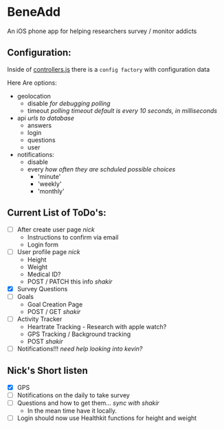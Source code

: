# BeneAdd
An iOS phone app for helping researchers survey / monitor addicts


Configuration:
---
Inside of [controllers.js](/www/js/controllers.js) there is a `config factory` with configuration data

Here Are options:
- geolocation
  * disable _for debugging polling_
  * timeout _polling timeout default is every 10 seconds, in milliseconds_
- api  _urls to database_
  * answers
  * login
  * questions
  * user
- notifications:
  * disable
  * every _how often they are schduled possible choices_
    * 'minute'
    * 'weekly'
    * 'monthly'


Current List of ToDo's:
---
- [ ] After create user page _nick_
  * Instructions to confirm via email
  * Login form
- [ ] User profile page _nick_
  * Height
  * Weight
  * Medical ID?
  * POST / PATCH this info _shakir_
- [x] Survey Questions
- [ ] Goals
  * Goal Creation Page
  * POST / GET _shakir_
- [ ] Activity Tracker
  * Heartrate Tracking - Research with apple watch?
  * GPS Tracking / Background tracking
  * POST _shakir_
- [ ] Notifications!!! _need help looking into_ _kevin?_

Nick's Short listen
---
- [x] GPS
- [ ] Notifications on the daily to take survey
- [ ] Questions and how to get them... _sync with shakir_
  * In the mean time have it locally.
- [ ] Login should now use Healthkit functions for height and weight
